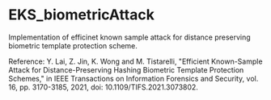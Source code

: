 # EKS_biometricAttack

Implementation of efficinet known sample attack for distance preserving biometric template protection scheme.

Reference:
Y. Lai, Z. Jin, K. Wong and M. Tistarelli, "Efficient Known-Sample Attack for Distance-Preserving Hashing Biometric Template Protection Schemes," 
in IEEE Transactions on Information Forensics and Security, vol. 16, pp. 3170-3185, 2021, doi: 10.1109/TIFS.2021.3073802.
